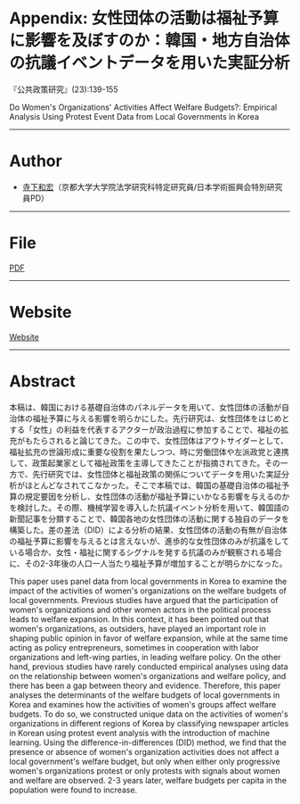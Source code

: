 # Appendix: 女性団体の活動は福祉予算に影響を及ぼすのか：韓国・地方自治体の抗議イベントデータを用いた実証分析

『公共政策研究』(23):139-155

Do Women's Organizations' Activities Affect Welfare Budgets?: Empirical Analysis Using Protest Event Data from Local Governments in Korea


---

# Author

* [寺下和宏](https://kazuhiroterashita.com/)（京都大学大学院法学研究科特定研究員/日本学術振興会特別研究員PD）

---

# File

[PDF](https://kazuhiroterashita.com/supplementary/JPPS2023/Appendix/Appendix.pdf)

---

# Website

[Website](https://kazuhiroterashita.com/supplementary/JPPS2023)


---

# Abstract

本稿は、韓国における基礎自治体のパネルデータを用いて、女性団体の活動が自治体の福祉予算に与える影響を明らかにした。先行研究は、女性団体をはじめとする「女性」の利益を代表するアクターが政治過程に参加することで、福祉の拡充がもたらされると論じてきた。この中で、女性団体はアウトサイダーとして、福祉拡充の世論形成に重要な役割を果たしつつ、時に労働団体や左派政党と連携して、政策起業家として福祉政策を主導してきたことが指摘されてきた。その一方で、先行研究では、女性団体と福祉政策の関係についてデータを用いた実証分析がほとんどなされてこなかった。そこで本稿では、韓国の基礎自治体の福祉予算の規定要因を分析し、女性団体の活動が福祉予算にいかなる影響を与えるのかを検討した。その際、機械学習を導入した抗議イベント分析を用いて、韓国語の新聞記事を分類することで、韓国各地の女性団体の活動に関する独自のデータを構築した。差の差法（DID）による分析の結果、女性団体の活動の有無が自治体の福祉予算に影響を与えるとは言えないが、進歩的な女性団体のみが抗議をしている場合か、女性・福祉に関するシグナルを発する抗議のみが観察される場合に、その2-3年後の人口一人当たり福祉予算が増加することが明らかになった。

This paper uses panel data from local governments in Korea to examine the impact of the activities of women's organizations on the welfare budgets of local governments. Previous studies have argued that the participation of women's organizations and other women actors in the political process leads to welfare expansion. In this context, it has been pointed out that women's organizations, as outsiders, have played an important role in shaping public opinion in favor of welfare expansion, while at the same time acting as policy entrepreneurs, sometimes in cooperation with labor organizations and left-wing parties, in leading welfare policy. On the other hand, previous studies have rarely conducted empirical analyses using data on the relationship between women's organizations and welfare policy, and there has been a gap between theory and evidence. Therefore, this paper analyses the determinants of the welfare budgets of local governments in Korea and examines how the activities of women's groups affect welfare budgets. To do so, we constructed unique data on the activities of women's organizations in different regions of Korea by classifying newspaper articles in Korean using protest event analysis with the introduction of machine learning. Using the difference-in-differences (DID) method, we find that the presence or absence of women's organization activities does not affect a local government's welfare budget, but only when either only progressive women's organizations protest or only protests with signals about women and welfare are observed. 2-3 years later, welfare budgets per capita in the population were found to increase.

